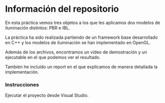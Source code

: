 # Información del repositorio
En esta práctica vemos tres objetos a los que les aplicamos dos modelos de iluminación distintos: PBR e IBL.

La práctica ha sido realizada partiendo de un framework base desarrollado en C++ y los modelos de iluminación se han implementado en OpenGL.

Además de los archivos, encontramos un vídeo de demostración y un ejecutable en el que podemos ver el resultado. 

También he incluído un report en el que explicamos de manera detallada la implementación.

### Instrucciones
Ejecutar el proyecto desde Visual Studio.
